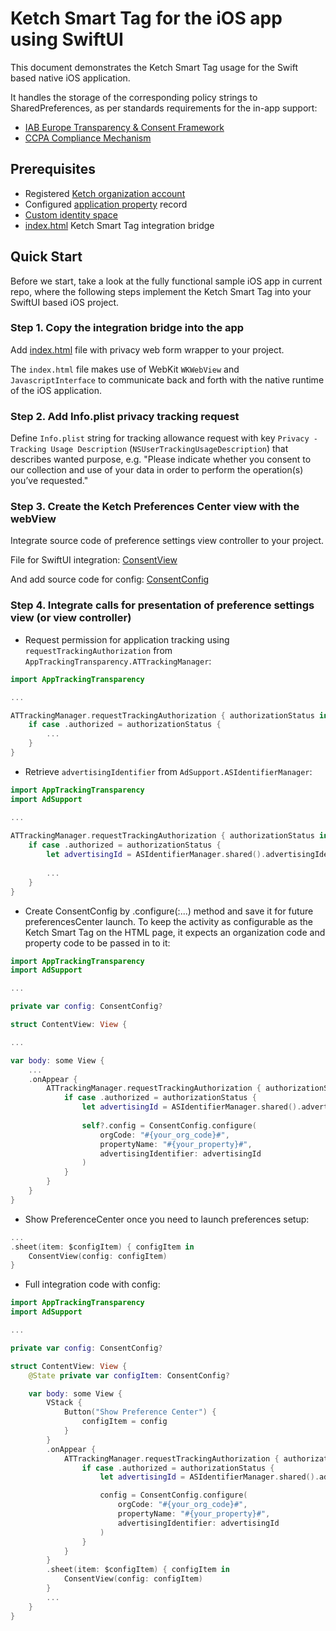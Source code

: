 # Ketch Smart Tag for the iOS app using SwiftUI

This document demonstrates the Ketch Smart Tag usage for the Swift based native iOS application.

It handles the storage of the corresponding policy strings to SharedPreferences,
as per standards requirements for the in-app support:
- [IAB Europe Transparency & Consent Framework](https://github.com/InteractiveAdvertisingBureau/GDPR-Transparency-and-Consent-Framework/blob/master/TCFv2/IAB%20Tech%20Lab%20-%20CMP%20API%20v2.md#in-app-details)
- [CCPA Compliance Mechanism](https://github.com/InteractiveAdvertisingBureau/USPrivacy/blob/master/CCPA/USP%20API.md#in-app-support)

## Prerequisites
- Registered [Ketch organization account](https://app.ketch.com/settings/organization) 
- Configured [application property](https://app.ketch.com/deployment/applications) record
- [Custom identity space](https://docs.ketch.com/hc/en-us/articles/360063594173-Managing-Properties#configuring-data-layer-setup-0-9)
- [index.html](./index.html) Ketch Smart Tag integration bridge

## Quick Start

Before we start, take a look at the fully functional sample iOS app in current repo,
where the following steps implement the Ketch Smart Tag into your SwiftUI based iOS project.

### Step 1. Copy the integration bridge into the app

Add [index.html](./../index.html) file with privacy web form wrapper to your project.

The `index.html` file makes use of WebKit `WKWebView` and `JavascriptInterface` to 
communicate back and forth with the native runtime of the iOS application.

### Step 2. Add Info.plist privacy tracking request

Define `Info.plist` string for tracking allowance request with key 
`Privacy - Tracking Usage Description` (`NSUserTrackingUsageDescription`) 
that describes wanted purpose, e.g. "Please indicate whether you consent to our collection and use 
of your data in order to perform the operation(s) you’ve requested."

### Step 3. Create the Ketch Preferences Center view with the webView

Integrate source code of preference settings view controller to your project.

File for SwiftUI integration: [ConsentView](./ConsentView.swift)

And add source code for config: [ConsentConfig](./../ConsentConfig.swift)
    
### Step 4. Integrate calls for presentation of preference settings view (or view controller)

- Request permission for application tracking using `requestTrackingAuthorization` from `AppTrackingTransparency.ATTrackingManager`:

```swift
import AppTrackingTransparency

...

ATTrackingManager.requestTrackingAuthorization { authorizationStatus in
    if case .authorized = authorizationStatus {
        ...
    }
}
```

- Retrieve `advertisingIdentifier` from `AdSupport.ASIdentifierManager`:

```swift
import AppTrackingTransparency
import AdSupport

...
    
ATTrackingManager.requestTrackingAuthorization { authorizationStatus in
    if case .authorized = authorizationStatus {
        let advertisingId = ASIdentifierManager.shared().advertisingIdentifier
        
        ...
    }
}
```

- Create ConsentConfig by .configure(:...) method and save it for future preferencesCenter launch. To keep the activity as configurable as the Ketch Smart Tag on the HTML page, it expects an organization code and property code to be passed in to it:

```swift
import AppTrackingTransparency
import AdSupport

...

private var config: ConsentConfig?

struct ContentView: View {

...

var body: some View {
    ...
    .onAppear {
        ATTrackingManager.requestTrackingAuthorization { authorizationStatus in
            if case .authorized = authorizationStatus {
                let advertisingId = ASIdentifierManager.shared().advertisingIdentifier
                
                self?.config = ConsentConfig.configure(
                    orgCode: "#{your_org_code}#",
                    propertyName: "#{your_property}#",
                    advertisingIdentifier: advertisingId
                )
            }
        }
    }
}
```

- Show PreferenceCenter once you need to launch preferences setup:

```swift
...
.sheet(item: $configItem) { configItem in
    ConsentView(config: configItem)
}
```

- Full integration code with config:

```swift
import AppTrackingTransparency
import AdSupport

...

private var config: ConsentConfig?

struct ContentView: View {
    @State private var configItem: ConsentConfig?

    var body: some View {
        VStack {
            Button("Show Preference Center") {
                configItem = config
            }
        }
        .onAppear {
            ATTrackingManager.requestTrackingAuthorization { authorizationStatus in
                if case .authorized = authorizationStatus {
                    let advertisingId = ASIdentifierManager.shared().advertisingIdentifier

                    config = ConsentConfig.configure(
                        orgCode: "#{your_org_code}#",
                        propertyName: "#{your_property}#",
                        advertisingIdentifier: advertisingId
                    )
                }
            }
        }
        .sheet(item: $configItem) { configItem in
            ConsentView(config: configItem)
        }
        ...
    }
}
```
